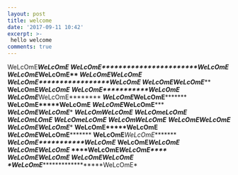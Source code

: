 ```yaml
---
layout: post
title: welcome
date: '2017-09-11 10:42'
excerpt: >-
 hello welcome 
comments: true
---
```


WeLcOmE*************************WeLcOmE
*WeLcOmE***********************WeLcOmE*
**WeLcOmE*********************WeLcOmE**
***WeLcOmE*******************WeLcOmE***
****WeLcOmE*****************WeLcOmE****
*****WeLcOmE***************WeLcOmE*****
******WeLcOmE*************WeLcOmE******
*******WeLcOmE***********WeLcOmE*******
********WeLcOmE*********WeLcOmE********
*********WeLcOmE*******WeLcOmE*********
**********WeLcOmE*****WeLcOmE**********
***********WeLcOmE***WeLcOmE***********
************WeLcOmE*WeLcOmE************
*************WeLcOmWeLcOmE*************
**************WeLcOmeLcOmE*************
***************WeLcOmLOmE**************
**************WeLcOmeLcOmE*************
*************WeLcOmWeLcOmE*************
************WeLcOmE*WeLcOmE************
***********WeLcOmE***WeLcOmE***********
**********WeLcOmE*****WeLcOmE**********
*********WeLcOmE*******WeLcOmE*********
********WeLcOmE*********WeLcOmE********
*******WeLcOmE***********WeLcOmE*******
******WeLcOmE*************WeLcOmE******
*****WeLcOmE***************WeLcOmE*****
****WeLcOmE*****************WeLcOmE****
***WeLcOmE*******************WeLcOmE***
**WeLcOmE*********************WeLcOmE**
*WeLcOmE***********************WeLcOmE*
